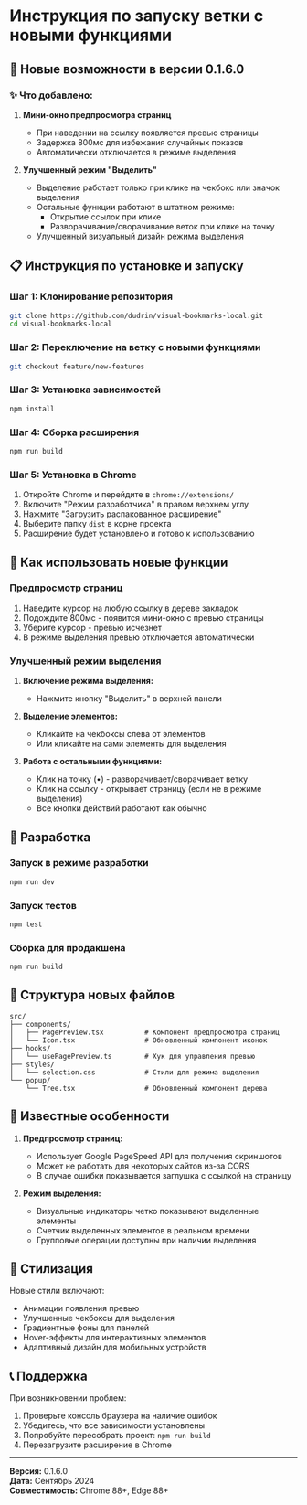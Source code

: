 # Инструкция по запуску ветки с новыми функциями

## 🚀 Новые возможности в версии 0.1.6.0

### ✨ Что добавлено:

1. **Мини-окно предпросмотра страниц**
   - При наведении на ссылку появляется превью страницы
   - Задержка 800мс для избежания случайных показов
   - Автоматически отключается в режиме выделения

2. **Улучшенный режим "Выделить"**
   - Выделение работает только при клике на чекбокс или значок выделения
   - Остальные функции работают в штатном режиме:
     - Открытие ссылок при клике
     - Разворачивание/сворачивание веток при клике на точку
   - Улучшенный визуальный дизайн режима выделения

## 📋 Инструкция по установке и запуску

### Шаг 1: Клонирование репозитория
```bash
git clone https://github.com/dudrin/visual-bookmarks-local.git
cd visual-bookmarks-local
```

### Шаг 2: Переключение на ветку с новыми функциями
```bash
git checkout feature/new-features
```

### Шаг 3: Установка зависимостей
```bash
npm install
```

### Шаг 4: Сборка расширения
```bash
npm run build
```

### Шаг 5: Установка в Chrome
1. Откройте Chrome и перейдите в `chrome://extensions/`
2. Включите "Режим разработчика" в правом верхнем углу
3. Нажмите "Загрузить распакованное расширение"
4. Выберите папку `dist` в корне проекта
5. Расширение будет установлено и готово к использованию

## 🎯 Как использовать новые функции

### Предпросмотр страниц
1. Наведите курсор на любую ссылку в дереве закладок
2. Подождите 800мс - появится мини-окно с превью страницы
3. Уберите курсор - превью исчезнет
4. В режиме выделения превью отключается автоматически

### Улучшенный режим выделения
1. **Включение режима выделения:**
   - Нажмите кнопку "Выделить" в верхней панели
   
2. **Выделение элементов:**
   - Кликайте на чекбоксы слева от элементов
   - Или кликайте на сами элементы для выделения
   
3. **Работа с остальными функциями:**
   - Клик на точку (•) - разворачивает/сворачивает ветку
   - Клик на ссылку - открывает страницу (если не в режиме выделения)
   - Все кнопки действий работают как обычно

## 🔧 Разработка

### Запуск в режиме разработки
```bash
npm run dev
```

### Запуск тестов
```bash
npm test
```

### Сборка для продакшена
```bash
npm run build
```

## 📁 Структура новых файлов

```
src/
├── components/
│   ├── PagePreview.tsx          # Компонент предпросмотра страниц
│   └── Icon.tsx                 # Обновленный компонент иконок
├── hooks/
│   └── usePagePreview.ts        # Хук для управления превью
├── styles/
│   └── selection.css            # Стили для режима выделения
└── popup/
    └── Tree.tsx                 # Обновленный компонент дерева
```

## 🐛 Известные особенности

1. **Предпросмотр страниц:**
   - Использует Google PageSpeed API для получения скриншотов
   - Может не работать для некоторых сайтов из-за CORS
   - В случае ошибки показывается заглушка с ссылкой на страницу

2. **Режим выделения:**
   - Визуальные индикаторы четко показывают выделенные элементы
   - Счетчик выделенных элементов в реальном времени
   - Групповые операции доступны при наличии выделения

## 🎨 Стилизация

Новые стили включают:
- Анимации появления превью
- Улучшенные чекбоксы для выделения
- Градиентные фоны для панелей
- Hover-эффекты для интерактивных элементов
- Адаптивный дизайн для мобильных устройств

## 📞 Поддержка

При возникновении проблем:
1. Проверьте консоль браузера на наличие ошибок
2. Убедитесь, что все зависимости установлены
3. Попробуйте пересобрать проект: `npm run build`
4. Перезагрузите расширение в Chrome

---

**Версия:** 0.1.6.0  
**Дата:** Сентябрь 2024  
**Совместимость:** Chrome 88+, Edge 88+